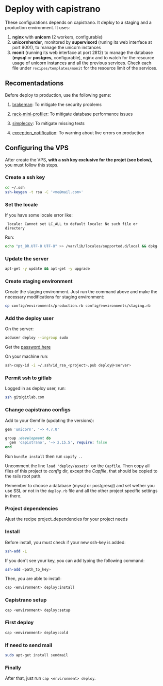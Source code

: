 # Deploy with capistrano

These configurations depends on capistrano. It deploy to a staging and a
production environment. It uses:

1. **nginx** with **unicorn** (2 workers, configurable) 
2. **unicornherder**, monitored by **supervisord** (runing 
   its web interface at port 9001), to manage the unicorn instances 
3. **monit** (running its web interface at port 2812) to manage 
   the database (**mysql** or **postgres**, configurable), nginx 
   and to watch for the resource usage of unicorn instances and
   all the previous services. Check each file under `recipes/templates/monit`
   for the resource limit of the services.

## Recomentadations

Before deploy to production, use the following gems:

1. [brakeman](http://brakemanscanner.org): To mitigate the security problems

2. [rack-mini-profiler](https://github.com/MiniProfiler/rack-mini-profiler): To mitigate database performance issues

3. [simplecov](https://github.com/colszowka/simplecov): To mitigate missing tests

4. [exception_notification](http://smartinez87.github.io/exception_notification/): To warning about live errors on production


## Configuring the VPS

After create the VPS, **with a ssh key exclusive for the projet (see below),**
you must follow this steps.

### Create a ssh key

``` bash
cd ~/.ssh
ssh-keygen -t rsa -C '<me@mail.com>'
```

### Set the locale

If you have some locale error like:

``` text
 locale: Cannot set LC_ALL to default locale: No such file or directory
 ```

Run:

``` bash
echo "pt_BR.UTF-8 UTF-8" >> /var/lib/locales/supported.d/local && dpkg-reconfigure locales
```

### Update the server

``` bash
apt-get -y update && apt-get -y upgrade
```

### Create staging environment

Create the staging environment. Just run the command above and make the
necessary modifications for staging environment:

``` bash
cp config/environments/production.rb config/environments/staging.rb
```

### Add the deploy user

On the server:

``` bash
adduser deploy --ingroup sudo
```

Get the [password here](http://migre.me/gx4Uz)

On your machine run:

``` bash
ssh-copy-id -i ~/.ssh/id_rsa_<project>.pub deploy@<server>
```

### Permit ssh to gitlab

Logged in as deploy user, run:

``` bash
ssh git@gitlab.com
```

### Change capistrano configs

Add to your Gemfile (updating the versions):

``` ruby
gem 'unicorn', '~> 4.7.0'

group :development do
  gem 'capistrano', '~> 2.15.5', require: false
end
```

Run `bundle install` then run `capify .`.

Uncomment the line `load 'deploy/assets'` on the `Capfile`. Then copy all files
of this project to *config* dir, except the *Capfile*, that should be copied to
the rails root path.

Remember to choose a database (mysql or postgresql) and set wether you use SSL
or not in the `deploy.rb` file and all the other project specific settings in
there.

### Project dependencies

Ajust the recipe project_dependencies for your project needs

### Install

Before install, you must check if your new ssh-key is added:

``` bash
ssh-add -L
```

If you don't see your key, you can add typing the following command:

``` bash
ssh-add <path_to_key>
```

Then, you are able to install:

``` bash
cap <environment> deploy:install
```

### Capistrano setup

``` bash
cap <environment> deploy:setup
```

### First deploy

``` bash
cap <environment> deploy:cold
```

### If need to send mail

``` bash
sudo apt-get install sendmail
```

### Finally

After that, just run `cap <environment> deploy`.
